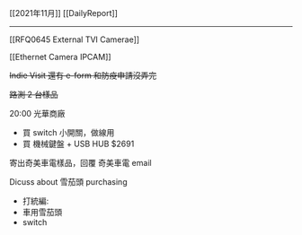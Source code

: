 [[2021年11月]]
[[DailyReport]]

---

[[RFQ0645 External TVI Camerae]]

[[Ethernet Camera IPCAM]]

~~Indie Visit 還有 e-form 和防疫申請沒弄完~~

~~路測 2 台樣品~~

20:00 光華商廠
- 買 switch 小開關，做線用
- 買 機械鍵盤 + USB HUB $2691

寄出奇美車電樣品，回覆 奇美車電 email

Dicuss about 雪茄頭 purchasing
- 打統編: 
- 車用雪茄頭
- switch
